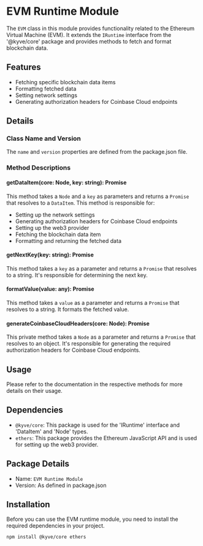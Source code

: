 # EVM Runtime Module

The `EVM` class in this module provides functionality related to the Ethereum Virtual Machine (EVM). It extends the `IRuntime` interface from the '@kyve/core' package and provides methods to fetch and format blockchain data. 

## Features
* Fetching specific blockchain data items
* Formatting fetched data
* Setting network settings
* Generating authorization headers for Coinbase Cloud endpoints

## Details

### Class Name and Version
The `name` and `version` properties are defined from the package.json file.

### Method Descriptions

#### getDataItem(core: Node, key: string): Promise<DataItem>

This method takes a `Node` and a `key` as parameters and returns a `Promise` that resolves to a `DataItem`. This method is responsible for:
* Setting up the network settings
* Generating authorization headers for Coinbase Cloud endpoints
* Setting up the web3 provider
* Fetching the blockchain data item
* Formatting and returning the fetched data

#### getNextKey(key: string): Promise<string>

This method takes a `key` as a parameter and returns a `Promise` that resolves to a string. It's responsible for determining the next key.

#### formatValue(value: any): Promise<string>

This method takes a `value` as a parameter and returns a `Promise` that resolves to a string. It formats the fetched value.

#### generateCoinbaseCloudHeaders(core: Node): Promise<any>

This private method takes a `Node` as a parameter and returns a `Promise` that resolves to an object. It's responsible for generating the required authorization headers for Coinbase Cloud endpoints.

## Usage

Please refer to the documentation in the respective methods for more details on their usage.

## Dependencies

* `@kyve/core`: This package is used for the 'IRuntime' interface and 'DataItem' and 'Node' types.
* `ethers`: This package provides the Ethereum JavaScript API and is used for setting up the web3 provider.

## Package Details

* Name: `EVM Runtime Module`
* Version: As defined in package.json

## Installation

Before you can use the EVM runtime module, you need to install the required dependencies in your project.

```bash
npm install @kyve/core ethers
